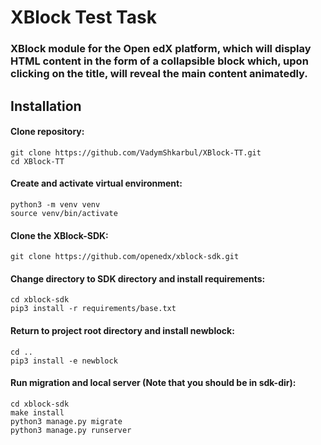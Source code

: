# XBlock Test Task
### XBlock module for the Open edX platform, which will display HTML content in the form of a collapsible block which, upon clicking on the title, will reveal the main content animatedly.
## Installation
#### Clone repository:
```
git clone https://github.com/VadymShkarbul/XBlock-TT.git
cd XBlock-TT
```
#### Create and activate virtual environment:
```
python3 -m venv venv
source venv/bin/activate
```
#### Clone the XBlock-SDK:
```
git clone https://github.com/openedx/xblock-sdk.git
```
#### Change directory to SDK directory and install requirements:
```
cd xblock-sdk
pip3 install -r requirements/base.txt
```
#### Return to project root directory and install newblock:
```
cd ..
pip3 install -e newblock
```
#### Run migration and local server (Note that you should be in sdk-dir):
```
cd xblock-sdk
make install
python3 manage.py migrate
python3 manage.py runserver
```
